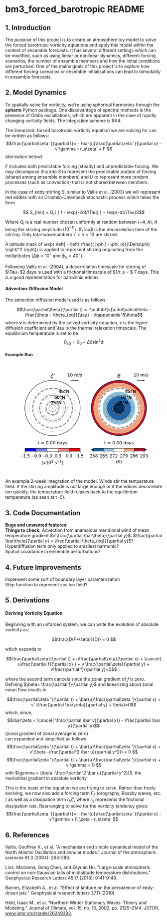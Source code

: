 # bm3_forced_barotropic README

## 1. Introduction
The purpose of this project is to create an atmosphere toy model to solve the forced barotropic vorticity equations and apply this model within the context of ensemble forecasts. It has several different settings which can be modified, such as using linear or nonlinear dynamics, different forcing scenarios, the number of ensemble members and how the initial conditions are perturbed. One of the mains goals of this project is to explore how different forcing scenarios or ensemble initialisations can lead to bimodality in ensemble forecasts.

## 2. Model Dynamics
To spatially solve for vorticity, we're using spherical harmonics through the **spharm** Python package. One disadvantage of spectral methods is the presence of Gibbs osciallations, which are apparent in the case of rapidly changing vorticity fields. The integration scheme is RK4.

The linearized, forced barotropic vorticity equation we are solving for can be written as follows:
$$\frac{\partial\zeta '}{\partial t}= - \bar{u}\frac{\partial\zeta '}{\partial x} - v'\gamma - r_s\zeta' + F $$
(derivation below)

$F$ includes both predictable forcing (steady) and unpredictable forcing. We may decompose this into $S$ to represent the predictable portion of forcing (shared among ensemble members) and $U$ to represent more random processes (such as convection) that is not shared between members.

In the case of eddy stirring $S$, similar to Vallis et al. (2003) we will represent red eddies with an Ornstein‐Uhlenbeck stochastic process which takes the form

$$ S_{mn} = Q_i ( 1 - \exp{-2dt/\Tau} ) + \exp{-dt/\Tau}S$$

Where $Q_i$ is a real number chosen uniformly at random between $(-A,A)$, $A$ being the stirring amplitude ($10^{-11}$). $\Tau$ is the decorrelation time of the stirring. Only total wavenumbers $7<n<13$ are stirred. 

A latitude mask of  \exp{ \left[ - \left( \frac{( |\phi| - \phi_o)}{\Delta\phi} \right)^2 \right]} is applied to represent stirring originating from the midlatitudes ($\Delta\phi=10^\circ$ and $\phi_o=40^\circ$).

Following Vallis et al. (2004), a decorrelation timescale for stirring of $\Tau=$2 days is used with a frictional timescale of $1/r_s = $ 7 days. This is a good representation for baroclinic eddies.

#### Advection-Diffusion Model
The advection diffusion model used is as follows:

$$\frac{\partial\theta}{\partial t} = -\mathbf{v}\cdot\nabla\theta - \frac{\theta - \theta_{eq}}{\tau} - \kappa\nabla^8\theta$$
where $\mathbf{v}$ is determined by the solved vorticity equation, $\kappa$ is the hyper-diffusion coefficient and \tau is the thermal relaxation timescale. 
The equilibrium temperature is set to be
$$ \theta_{eq} = \theta_0 - \Delta\theta\sin^2\phi$$


#### Example Run

<p align="center">
  <img src="https://github.com/cdb227/bm3_forced_barotropic/blob/main/images/evo.gif" alt="animated" />
</p>
An example 2-week integration of the model. Winds stir the temperature field. If the stirring amplitude is not large enough or if the eddies decorrelate too quickly, the temperature field relaxes back to the equilibrium temperature (as seen at t=0).

<!-- #### Ensemble Run

The following animation depicts an ensemble run, where purely random white noise is applied to each gridpoint of each ensemble member at t=0 of the vorticity field. White noise is drawn from a Gaussian distribution with $\sigma= 1e-6$. Otherwise, runs are identical (including a shared forcing term). 

<p align="center">
  <img src="https://github.com/cdb227/bm3_forced_barotropic/blob/main/images/ensspread_point.gif" alt="animated" />
</p>

While this causes spread for a brief period of time (3 weeks or so), this is ultimately driven by the IC perturbation magnitude, rather than how that IC perturbation develops. Hence why the ensemble members reconverge after a sufficient amount of dampening time. Even including the nonlinear terms into the vorticity equation, the result seems to be about the same. In order to create the nonlinearity we require, we need to introduce a feedback produced by the temperature that affects the vorticity evolution?

 -->

## 3. Code Documentation

**Bugs and unwanted features:**<br>
**Things to check:** Advection from anamolous meridional wind of mean temperature gradient $v'\frac{\partial \bar\theta}{\partial y}$: $\frac{\partial \bar\theta}{\partial y} = \frac{\partial \theta_{eq}}{\partial y}$?
<br>
Hyperdiffusion term only applied to smallest harmonic? <br>
Spatial covariance in ensemble perturbations?


## 4. Future Improvements
Implement some sort of boundary layer paramterization <br>
Step function to represent sea ice field?


## 5. Derivations

#### Deriving Vorticity Equation

Beginning with an unforced system, we can write the evolution of absolute vorticity as:

$$\frac{D(F+\zeta)}{Dt} = 0 $$

which expands to

$$\frac{\partial\zeta}{\partial t} + u\frac{\partial\zeta}{\partial x} + \cancel{ u\frac{\partial f}{\partial x} } + v \frac{\partial\zeta}{\partial y} + v\frac{\partial f}{\partial y}=0$$

where the second term cancels since the zonal gradient of $f$ is zero. <br>
Defining $\beta= \frac{\partial f}{\partial y}$ and linearizing about zonal mean flow results in

$$\frac{\partial\zeta '}{\partial t} + \bar{u}\frac{\partial\zeta '}{\partial x} + v' (\frac{\partial \bar\zeta}{\partial y} + \beta)=0$$
which, since, 
$$\bar\zeta = \cancel{ \frac{\partial \bar v}{\partial x}} - \frac{\partial \bar u}{\partial y}$$
(zonal gradient of zonal average is zero)<br>
can expanded and simplified as follows:
$$\frac{\partial\zeta '}{\partial t} + \bar{u}\frac{\partial\zeta '}{\partial x} + v'(\beta -\frac{\partial^2 \bar u}{\partial y^2}) = 0 $$
$$\frac{\partial\zeta '}{\partial t} + \bar{u}\frac{\partial\zeta '}{\partial x} + v'\gamma = 0 $$
with $\gamma = (\beta -\frac{\partial^2 \bar u}{\partial y^2})$, the meriodinal gradient in absolute vorticity <br>

This is the basis of the equation we are trying to solve. Rather than freely evolving, we now also add a forcing term $F_\zeta$ (orography, Rossby waves, etc. ) as well as a dissipation term $r_s\zeta'$, where $r_s$ represents the frictional dissipation rate. Rearranging to solve for the vorticity tendency gives:
$$\frac{\partial\zeta '}{\partial t}= - \bar{u}\frac{\partial\zeta '}{\partial x} - v'\gamma + F_\zeta - r_s\zeta' $$

<!-- #### Reproducing L18 climatology -->
<!-- ![Figure 1b of Linz et al (2018), representing the climatology produced by their advection-diffusion model](images/L18_fig1b.PNG) -->

<!-- ![An integration of our model](images/L18_singlerun.png) -->



## 6. References

Vallis, Geoffrey K., et al. "A mechanism and simple dynamical model of the North Atlantic Oscillation and annular modes." Journal of the atmospheric sciences 61.3 (2004): 264-280.

Linz, Marianna, Gang Chen, and Zeyuan Hu. "Large‐scale atmospheric control on non‐Gaussian tails of midlatitude temperature distributions." Geophysical Research Letters 45.17 (2018): 9141-9149.

Barnes, Elizabeth A., et al. "Effect of latitude on the persistence of eddy‐driven jets." Geophysical research letters 37.11 (2010).

Held, Isaac M., et al. “Northern Winter Stationary Waves: Theory and Modeling.” Journal of Climate, vol. 15, no. 16, 2002, pp. 2125–2144. JSTOR, www.jstor.org/stable/26249392.












